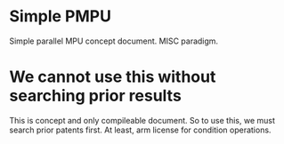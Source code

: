 # Simple PMPU
Simple parallel MPU concept document. MISC paradigm.

# We cannot use this without searching prior results
This is concept and only compileable document.
So to use this, we must search prior patents first.
At least, arm license for condition operations.
